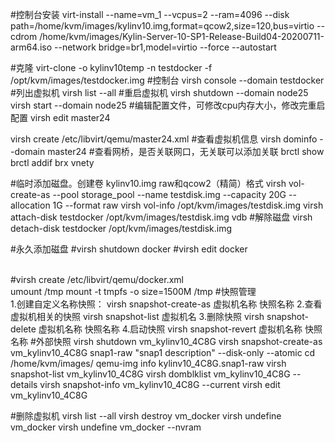 #控制台安装
virt-install --name=vm_1 --vcpus=2 --ram=4096  --disk path=/home/kvm/images/kylinv10.img,format=qcow2,size=120,bus=virtio --cdrom /home/kvm/images/Kylin-Server-10-SP1-Release-Build04-20200711-arm64.iso --network bridge=br1,model=virtio --force  --autostart

#克隆
virt-clone -o kylinv10temp -n testdocker -f /opt/kvm/images/testdocker.img 
#控制台
virsh console --domain testdocker
#列出虚拟机
virsh list --all
#重启虚拟机
virsh shutdown --domain node25 
virsh start --domain node25 
#编辑配置文件，可修改cpu内存大小，修改完重启配置
virsh edit master24

virsh create /etc/libvirt/qemu/master24.xml 
#查看虚拟机信息
virsh dominfo  --domain master24 
#查看网桥，是否关联网口，无关联可以添加关联
brctl show
brctl addif brx vnety 

#临时添加磁盘。创建卷 kylinv10.img  raw和qcow2（精简）格式
 virsh vol-create-as --pool storage_pool --name testdisk.img --capacity 20G --allocation 1G --format raw
 virsh vol-info /opt/kvm/images/testdisk.img
 virsh attach-disk testdocker /opt/kvm/images/testdisk.img vdb
#解除磁盘 
 virsh detach-disk testdocker /opt/kvm/images/testdisk.img

  #永久添加磁盘
  #virsh shutdown docker
  #virsh edit docker

​    <disk type='file' device='disk'>
​      <driver name='qemu' type='raw' cache='none'/>
​      <source file='/opt/kvm/images/testdisk.img'/>
​      <target dev='vdb' bus='virtio'/>
​    </disk>
​    
  #virsh create /etc/libvirt/qemu/docker.xml           
  umount /tmp
  mount -t tmpfs -o size=1500M /tmp
#快照管理        
1.创建自定义名称快照：
virsh snapshot-create-as 虚拟机名称 快照名称
2.查看虚拟机相关的快照
virsh snapshot-list 虚拟机名
3.删除快照
virsh snapshot-delete 虚拟机名称 快照名称
4.启动快照
virsh snapshot-revert 虚拟机名称 快照名称
#外部快照
virsh shutdown vm_kylinv10_4C8G
virsh snapshot-create-as vm_kylinv10_4C8G snap1-raw "snap1 description" --disk-only --atomic
cd /home/kvm/images/
qemu-img info kylinv10_4C8G.snap1-raw
virsh snapshot-list vm_kylinv10_4C8G
virsh domblklist vm_kylinv10_4C8G --details
virsh snapshot-info vm_kylinv10_4C8G  --current
virsh edit  vm_kylinv10_4C8G

 #删除虚拟机
 virsh list --all
 virsh destroy vm_docker
 virsh undefine vm_docker
 virsh undefine vm_docker --nvram

​              